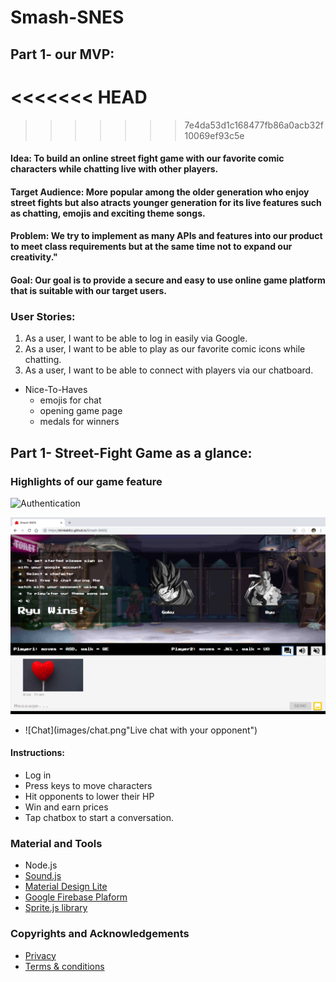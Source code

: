 # Smash-SNES


## Part 1- our MVP:
<<<<<<< HEAD
=======


>>>>>>> 7e4da53d1c168477fb86a0acb32f10069ef93c5e

#### Idea: To build an online street fight game with our favorite comic characters while chatting live with other players.

#### Target Audience: More popular among the older generation who enjoy street fights but also atracts younger generation for its live features such as chatting, emojis and exciting theme songs.

#### Problem: We try to implement as many APIs and features into our product to meet class requirements but at the same time not to expand our creativity."

#### Goal: Our goal is to provide a secure and easy to use online game platform that is suitable with our target users.

### User Stories:

  1. As a user, I want to be able to log in easily via Google.
  2. As a user, I want to be able to play as our favorite comic icons while chatting.
  3. As a user, I want to be able to connect with players via our chatboard. 

- Nice-To-Haves
  * emojis for chat
  * opening game page
  * medals for winners
  
 ## Part 1- Street-Fight Game as a glance:

 ### Highlights of our game feature
 ![Authentication](images/login.png "Sign-in via Google Account")

 ![Live Chat](images/chat.png "Chat with your opponent")

  
  * ![Chat](images/chat.png"Live chat with your opponent")
  
 
  #### Instructions:
  * Log in
  * Press keys to move characters
  * Hit opponents to lower their HP
  * Win and earn prices
  * Tap chatbox to start a conversation.
  
  
 ### Material and Tools
  * Node.js
  * [Sound.js](https://www.createjs.com/soundjs)
  * [Material Design Lite](https://github.com/google/material-design-lite)
  * [Google Firebase Plaform](https://firebase.google.com)
  * [Sprite.js library](https://spritejs.readthedocs.io/en/latest/)
 
  ### Copyrights and Acknowledgements
   * [Privacy](https://termsfeed.com/privacy-policy/6cf81f38974eab1bf5dc46b1e06725e6)
  * [Terms & conditions](https://termsfeed.com/terms-conditions/0014ae28a1cef6301fb4b9fb42109b40)
  
  
  
  
 

